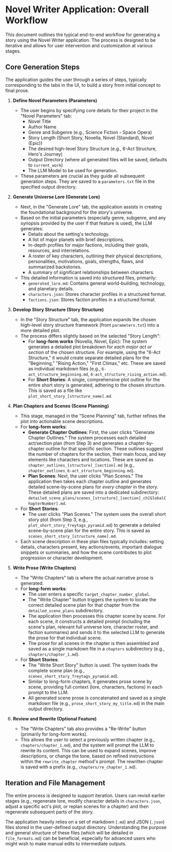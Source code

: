 # Novel Writer Application: Overall Workflow

This document outlines the typical end-to-end workflow for generating a story using the Novel Writer application. The process is designed to be iterative and allows for user intervention and customization at various stages.

## Core Generation Steps

The application guides the user through a series of steps, typically corresponding to the tabs in the UI, to build a story from initial concept to final prose.

1.  **Define Novel Parameters (Parameters)**
    *   The user begins by specifying core details for their project in the "Novel Parameters" tab:
        *   Novel Title
        *   Author Name
        *   Genre and Subgenre (e.g., Science Fiction - Space Opera)
        *   Story Length (Short Story, Novella, Novel (Standard), Novel (Epic))
        *   The desired high-level Story Structure (e.g., 6-Act Structure, Hero's Journey)
        *   Output Directory (where all generated files will be saved, defaults to `current_work`)
        *   The LLM Model to be used for generation.
    *   These parameters are crucial as they guide all subsequent generation steps. They are saved to a `parameters.txt` file in the specified output directory.

2.  **Generate Universe Lore (Generate Lore)**
    *   Next, in the "Generate Lore" tab, the application assists in creating the foundational background for the story's universe.
    *   Based on the initial parameters (especially genre, subgenre, and any synopsis provided by the user if that feature is used), the LLM generates:
        *   Details about the setting's technology.
        *   A list of major planets with brief descriptions.
        *   In-depth profiles for major factions, including their goals, resources, and interrelations.
        *   A roster of key characters, outlining their physical descriptions, personalities, motivations, goals, strengths, flaws, and summarized backstories.
        *   A summary of significant relationships between characters.
    *   This detailed information is saved into structured files, primarily:
        *   `generated_lore.md`: Contains general world-building, technology, and planetary details.
        *   `characters.json`: Stores character profiles in a structured format.
        *   `factions.json`: Stores faction profiles in a structured format.

3.  **Develop Story Structure (Story Structure)**
    *   In the "Story Structure" tab, the application expands the chosen high-level story structure framework (from `parameters.txt`) into a more detailed plot.
    *   The process differs slightly based on the selected "Story Length":
        *   For **long-form works** (Novella, Novel, Epic): The system generates a detailed plot breakdown for *each major act or section* of the chosen structure. For example, using the "6-Act Structure," it would create separate detailed plans for the "Beginning," "Rising Action," "First Climax," etc. These are saved as individual markdown files (e.g., `6-act_structure_beginning.md`, `6-act_structure_rising_action.md`).
        *   For **Short Stories**: A single, comprehensive plot outline for the entire short story is generated, adhering to the chosen structure. This is saved as a file like `plot_short_story_[structure_name].md`.

4.  **Plan Chapters and Scenes (Scene Planning)**
    *   This stage, managed in the "Scene Planning" tab, further refines the plot into actionable scene descriptions.
    *   For **long-form works**:
        *   **Generate Chapter Outlines**: First, the user clicks "Generate Chapter Outlines." The system processes each detailed act/section plan (from Step 3) and generates a chapter-by-chapter outline for that specific section. These outlines suggest the number of chapters for the section, their main focus, and key elements like characters and locations. These are saved as `chapter_outlines_[structure]_[section].md` (e.g., `chapter_outlines_6-act_structure_beginning.md`).
        *   **Plan Scenes**: Next, the user clicks "Plan Scenes." The application then takes each chapter outline and generates detailed scene-by-scene plans for *every chapter* in the story. These detailed plans are saved into a dedicated subdirectory: `detailed_scene_plans/scenes_[structure]_[section]_ch[GlobalChapterNumber].md`.
    *   For **Short Stories**:
        *   The user clicks "Plan Scenes." The system uses the overall short story plot (from Step 3, e.g., `plot_short_story_freytags_pyramid.md`) to generate a detailed scene-by-scene plan for the entire story. This is saved as `scenes_short_story_[structure_name].md`.
    *   Each scene description in these plan files typically includes: setting details, characters present, key actions/events, important dialogue snippets or summaries, and how the scene contributes to plot progression or character development.

5.  **Write Prose (Write Chapters)**
    *   The "Write Chapters" tab is where the actual narrative prose is generated.
    *   For **long-form works**:
        *   The user enters a specific `target_chapter_number_global`.
        *   The "Write Chapter" button triggers the system to locate the correct detailed scene plan for that chapter from the `detailed_scene_plans` subdirectory.
        *   The application then processes this chapter scene by scene. For each scene, it constructs a detailed prompt (including the scene's plan, relevant full universe lore, character roster, and faction summaries) and sends it to the selected LLM to generate the prose for that individual scene.
        *   The prose for all scenes in the chapter is then assembled and saved as a single markdown file in a `chapters` subdirectory (e.g., `chapters/chapter_1.md`).
    *   For **Short Stories**:
        *   The "Write Short Story" button is used. The system loads the complete scene plan (e.g., `scenes_short_story_freytags_pyramid.md`).
        *   Similar to long-form chapters, it generates prose scene by scene, providing full context (lore, characters, factions) in each prompt to the LLM.
        *   All generated scene prose is concatenated and saved as a single markdown file (e.g., `prose_short_story_my_title.md`) in the main output directory.

6.  **Review and Rewrite (Optional Feature)**
    *   The "Write Chapters" tab also provides a "Re-Write" button (primarily for long-form works).
    *   This allows the user to select a previously written chapter (e.g., `chapters/chapter_1.md`), and the system will prompt the LLM to rewrite its content. This can be used to expand scenes, improve descriptions, or change the tone, based on refined instructions within the `rewrite_chapter` method's prompt. The rewritten chapter is saved with a prefix (e.g., `chapters/re_chapter_1.md`).

## Iteration and File Management

The entire process is designed to support iteration. Users can revisit earlier stages (e.g., regenerate lore, modify character details in `characters.json`, adjust a specific act's plot, or replan scenes for a chapter) and then regenerate subsequent parts of the story.

The application heavily relies on a set of markdown (`.md`) and JSON (`.json`) files stored in the user-defined output directory. Understanding the purpose and general structure of these files (which will be detailed in `file_formats.md`) can be beneficial, especially for advanced users who might wish to make manual edits to intermediate outputs. 